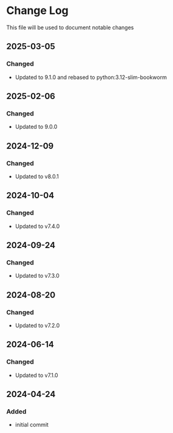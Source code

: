 # Change Log
<!-- markdownlint-disable MD024 -->
<!-- markdownlint-disable MD033 -->
This file will be used to document notable changes

## 2025-03-05

### Changed

- Updated to 9.1.0 and rebased to python:3.12-slim-bookworm

## 2025-02-06

### Changed

- Updated to 9.0.0

## 2024-12-09

### Changed

- Updated to v8.0.1

## 2024-10-04

### Changed

- Updated to v7.4.0

## 2024-09-24

### Changed

- Updated to v7.3.0

## 2024-08-20

### Changed

- Updated to v7.2.0

## 2024-06-14

### Changed

- Updated to v7.1.0

## 2024-04-24

### Added

- initial commit
